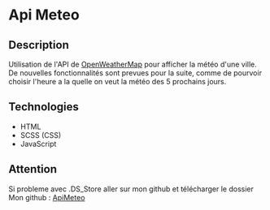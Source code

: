 # Api Meteo

## Description

Utilisation de l'API de [OpenWeatherMap](https://openweathermap.org/api) pour afficher la météo d'une ville.
De nouvelles fonctionnalités sont prevues pour la suite, comme de pourvoir choisir l'heure a la quelle on veut la météo des 5 prochains jours.

## Technologies

- HTML
- SCSS (CSS)
- JavaScript

## Attention

Si probleme avec .DS_Store aller sur mon github et télécharger le dossier 
Mon github : [ApiMeteo](https://github.com/Keil-ENZO/Api_Meteo)
